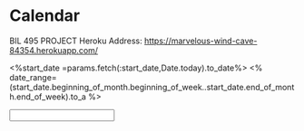# Calendar
BIL 495 PROJECT
Heroku Address: https://marvelous-wind-cave-84354.herokuapp.com/

<%start_date =params.fetch(:start_date,Date.today).to_date%>
<% date_range= (start_date.beginning_of_month.beginning_of_week..start_date.end_of_month.end_of_week).to_a %>

<script type="text/javascript">
    $(function () {
        $('#datetimepicker1').datetimepicker();
    });
</script>

<div class='input-group date' id='datetimepicker1'>
    <input type='text' class="form-control" />
    <span class="input-group-addon">
        <span class="glyphicon glyphicon-calendar"></span>
    </span>
</div>
